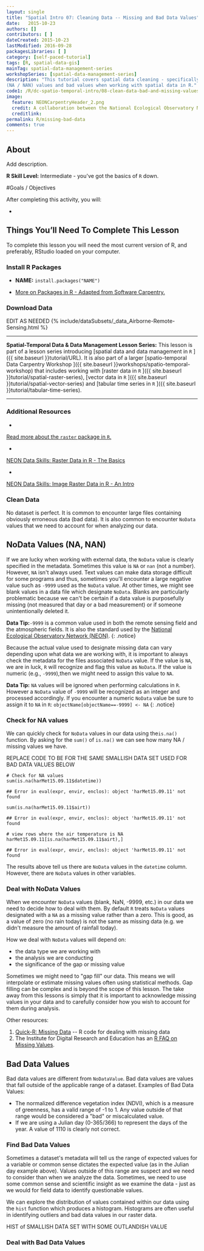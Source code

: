 ```yaml
---
layout: single
title: "Spatial Intro 07: Cleaning Data -- Missing and Bad Data Values"
date:   2015-10-23
authors: []
contributors: [ ]
dateCreated: 2015-10-23
lastModified: 2016-09-28
packagesLibraries: [ ]
category: [self-paced-tutorial]
tags: [R, spatial-data-gis]
mainTag: spatial-data-management-series
workshopSeries: [spatial-data-management-series]
description: "This tutorial covers spatial data cleaning - specifically dealing with missing
(NA / NAN) values and bad values when working with spatial data in R."
code1: /R/dc-spatio-temporal-intro/08-clean-data-bad-and-missing-values.R
image:
  feature: NEONCarpentryHeader_2.png
  credit: A collaboration between the National Ecological Observatory Network (NEON) and Data Carpentry
  creditlink:
permalink: R/missing-bad-data
comments: true
---
```



## About
Add description.

**R Skill Level:** Intermediate - you've got the basics of `R` down.

<div id="objectives" markdown="1">

#Goals / Objectives

After completing this activity, you will:

*


## Things You’ll Need To Complete This Lesson
To complete this lesson you will need the most current version of R, and
preferably, RStudio loaded on your computer.

### Install R Packages

* **NAME:** `install.packages("NAME")`

* [More on Packages in R - Adapted from Software Carpentry.]({{site.baseurl}}R/Packages-In-R/)

### Download Data
EDIT AS NEEDED
{% include/dataSubsets/_data_Airborne-Remote-Sensing.html %}

****

**Spatial-Temporal Data & Data Management Lesson Series:** This lesson is part
of a lesson series introducing
[spatial data and data management in `R` ]({{ site.baseurl }}tutorial/URL).
It is also part of a larger
[spatio-temporal Data Carpentry Workshop ]({{ site.baseurl }}workshops/spatio-temporal-workshop)
that includes working with
[raster data in `R` ]({{ site.baseurl }}tutorial/spatial-raster-series),
[vector data in `R` ]({{ site.baseurl }}tutorial/spatial-vector-series)
and
[tabular time series in `R` ]({{ site.baseurl }}tutorial/tabular-time-series).

****

### Additional Resources

* <a href="http://cran.r-project.org/web/packages/raster/raster.pdf" target="_blank">
Read more about the `raster` package in `R`.</a>
* <a href="http://neondataskills.org/R/Raster-Data-In-R/" target="_blank" >
NEON Data Skills: Raster Data in R - The Basics</a>
* <a href="http://neondataskills.org/R/Image-Raster-Data-In-R/" target="_blank" >
NEON Data Skills: Image Raster Data in R - An Intro</a>

</div>

### Clean Data
No dataset is perfect. It is common to encounter large files containing obviously
erroneous data (bad data).  It is also common to encounter `NoData`
values that we need to account for when analyzing our data.

## NoData Values (NA, NAN)
If we are lucky when working with external data, the `NoData` value is clearly
specified in the metadata. Sometimes this value is `NA` or `nan` (not a number). However,
`NA` isn't always used. Text values can make data storage difficult for some
programs and thus, sometimes you'll encounter a large negative value such as
`-9999` used as the `NoData` value. At other times, we might see blank values in
a data file which designate `NoData`. Blanks are particularly problematic
because we can't be certain if a data value is purposefully missing (not
measured that day or a bad measurement) or if someone unintentionally deleted
it.

<i class="fa fa-star"></i> **Data Tip:**`-9999` is a common value used in
both the remote sensing field and the atmospheric fields. It is also
the standard used by the <a href="http://www.neoninc.org" target="_blank">
National Ecological Observatory Network (NEON)</a>.
{: .notice}

Because the actual value used to designate missing data can vary depending upon
what data we are working with, it is important to always check the metadata for
the files associated `NoData` value. If the value is `NA`, we are in luck, `R`
will recognize and flag this value as `NoData`. If the value is numeric (e.g.,
`-9999`),then we might need to assign this value to `NA`.

<i class="fa fa-star"></i> **Data Tip:** `NA` values will be ignored when
performing calculations in `R`. However a `NoData` value of `-9999` will be
recognized as an integer and processed accordingly. If you encounter a numeric
`NoData` value be sure to assign it to `NA` in `R`:
`objectName[objectName==-9999] <- NA`
{: .notice}

### Check for NA values
We can quickly check for `NoData` values in our data using the`is.na()`
function. By asking for the `sum()` of `is.na()` we can see how many NA / missing
values we have.

REPLACE CODE TO BE FOR THE SAME SMALLISH DATA SET USED FOR BAD DATA VALUES BELOW

    # Check for NA values
    sum(is.na(harMet15.09.11$datetime))

    ## Error in eval(expr, envir, enclos): object 'harMet15.09.11' not found

    sum(is.na(harMet15.09.11$airt))

    ## Error in eval(expr, envir, enclos): object 'harMet15.09.11' not found

    # view rows where the air temperature is NA
    harMet15.09.11[is.na(harMet15.09.11$airt),]

    ## Error in eval(expr, envir, enclos): object 'harMet15.09.11' not found

The results above tell us there are `NoData` values in the `datetime` column.
However, there are `NoData` values in other variables.

### Deal with NoData Values
When we encounter `NoData` values (blank, NaN, -9999, etc.) in our data we
need to decide how to deal with them. By default `R` treats `NoData` values
designated
with a `NA` as a missing value rather than a zero. This is good, as a value of
zero (no rain today) is not the same as missing data (e.g. we didn't measure the
amount of rainfall today).

How we deal with `NoData` values will depend on:

* the data type we are working with
* the analysis we are conducting
* the significance of the gap or missing value

Sometimes we might need to "gap fill" our data. This means we will interpolate
or estimate missing values often using statistical methods. Gap filling can be
complex and is beyond the scope of this lesson. The take away from this lessons
is simply that it is important to acknowledge missing values in your data and to
carefully consider how you wish to account for them during analysis.

Other resources:

1. <a href="http://www.statmethods.net/input/missingdata.html" target="_blank"> Quick-R: Missing Data</a>
-- R code for dealing with missing data
2. The Institute for Digital Research and Education has an <a href="http://www.ats.ucla.edu/stat/r/faq/missing.htm" target="_blank"> R FAQ on Missing Values</a>.

## Bad Data Values
Bad data values are different from `NoDataValue`. Bad data values are values that
fall outside of the applicable range of a dataset.
Examples of Bad Data Values:

* The normalized difference vegetation index (NDVI), which is a measure of
greenness, has a valid range of -1 to 1. Any value outside of that range would
be considered a "bad" or miscalculated value.
* If we are using a Julian day (0-365/366) to represent the days of the year. A value
of 1110 is clearly not correct.

### Find Bad Data Values
Sometimes a dataset's metadata will tell us the range of expected values for a
variable or common sense dictates the expected value (as in the Julian day example above).
Values outside of this range are suspect and we need to consider than
when we analyze the data. Sometimes, we need to use some common sense and
scientific insight as we examine the data - just as we would for field data to
identify questionable values.

We can explore the distribution of values contained within our data using the
`hist` function which produces a histogram. Histograms are often useful in
identifying outliers and bad data values in our raster data.

HIST of SMALLISH DATA SET WITH SOME OUTLANDISH VALUE


### Deal with Bad Data Values
